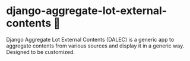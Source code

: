 # django-aggregate-lot-external-contents 🤖

Django Aggregate Lot External Contents (DALEC) is a generic app to aggregate contents from various sources and display it in a generic way.  
Designed to be customized.